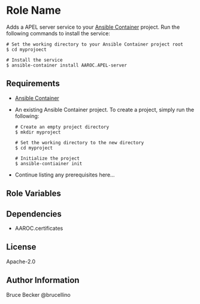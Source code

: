 # Role Name

Adds a APEL server service to your [Ansible Container](https://github.com/ansible/ansible-container) project. Run the following commands
to install the service:

```
# Set the working directory to your Ansible Container project root
$ cd myprojoect

# Install the service
$ ansible-container install AAROC.APEL-server
```

## Requirements

- [Ansible Container](https://github.com/ansible/ansible-container)
- An existing Ansible Container project. To create a project, simply run the following:
    ```
    # Create an empty project directory
    $ mkdir myproject

    # Set the working directory to the new directory
    $ cd myproject

    # Initialize the project
    $ ansible-contiainer init
    ```

- Continue listing any prerequisites here...


## Role Variables



## Dependencies

  - AAROC.certificates

## License

Apache-2.0

## Author Information

Bruce  Becker @brucellino

